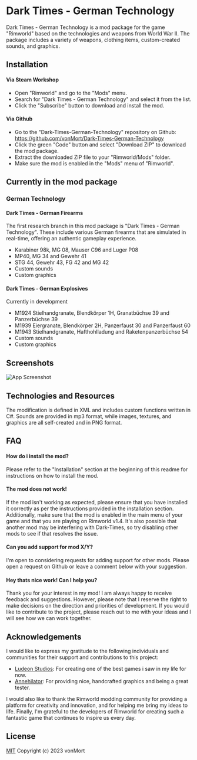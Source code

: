 
# Dark Times - German Technology

Dark Times - German Technology is a mod package for the game "Rimworld" based on the technologies and weapons from World War II. The package includes a variety of weapons, clothing items, custom-created sounds, and graphics.
## Installation

#### Via Steam Workshop

+ Open "Rimworld" and go to the "Mods" menu.
+ Search for "Dark Times - German Technology" and select it from the list.
+ Click the "Subscribe" button to download and install the mod.

#### Via Github

+ Go to the "Dark-Times-German-Technology" repository on Github: https://github.com/vonMort/Dark-Times-German-Technology
+ Click the green "Code" button and select "Download ZIP" to download the mod package.
+ Extract the downloaded ZIP file to your "Rimworld/Mods" folder.
+ Make sure the mod is enabled in the "Mods" menu of "Rimworld".
## Currently in the mod package
### German Technology
#### Dark Times - German Firearms

The first research branch in this mod package is "Dark Times - German Technology". These include various German firearms that are simulated in real-time, offering an authentic gameplay experience.

- Karabiner 98k, MG 08, Mauser C96 and Luger P08
- MP40, MG 34 and Gewehr 41
- STG 44, Gewehr 43, FG 42 and MG 42
- Custom sounds
- Custom graphics

#### Dark Times - German Explosives

Currently in development

- M1924 Stielhandgranate, Blendkörper 1H, Granatbüchse 39 and Panzerbüchse 39
- M1939 Eiergranate, Blendkörper 2H, Panzerfaust 30 and Panzerfaust 60
- M1943 Stielhandgranate, Hafthohlladung and Raketenpanzerbüchse 54
- Custom sounds
- Custom graphics
## Screenshots

![App Screenshot](https://via.placeholder.com/468x300?text=App+Screenshot+Here)


## Technologies and Resources

The modification is defined in XML and includes custom functions written in C#. Sounds are provided in mp3 format, while images, textures, and graphics are all self-created and in PNG format.
## FAQ

#### How do i install the mod?

Please refer to the "Installation" section at the beginning of this readme for instructions on how to install the mod.

#### The mod does not work!

If the mod isn't working as expected, please ensure that you have installed it correctly as per the instructions provided in the installation section. Additionally, make sure that the mod is enabled in the main menu of your game and that you are playing on Rimworld v1.4. It's also possible that another mod may be interfering with Dark-Times, so try disabling other mods to see if that resolves the issue.

#### Can you add support for mod X/Y?

I'm open to considering requests for adding support for other mods. Please open a request on Github or leave a comment below with your suggestion.

#### Hey thats nice work! Can I help you?

Thank you for your interest in my mod! I am always happy to receive feedback and suggestions. However, please note that I reserve the right to make decisions on the direction and priorities of development. If you would like to contribute to the project, please reach out to me with your ideas and I will see how we can work together.

## Acknowledgements

I would like to express my gratitude to the following individuals and communities for their support and contributions to this project:

 - [Ludeon Studios](https://ludeon.com/blog/): For creating one of the best games i saw in my life for now.
 - [Annehilator](https://steamcommunity.com/id/annehilator): For providing nice, handcrafted graphics and being a great tester.

I would also like to thank the Rimworld modding community for providing a platform for creativity and innovation, and for helping me bring my ideas to life. Finally, I'm grateful to the developers of Rimworld for creating such a fantastic game that continues to inspire us every day.


## License

[MIT](https://github.com/vonMort/Dark-Times/blob/main/LICENSE)
Copyright (c) 2023 vonMort